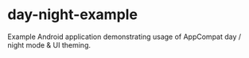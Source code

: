 # day-night-example

Example Android application demonstrating usage of AppCompat day / night mode & UI theming. 
